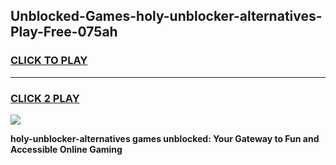 
## Unblocked-Games-holy-unblocker-alternatives-Play-Free-075ah
<h3>
<a href="https://premium76.site?title=holy-unblocker-alternatives&ref=12A">CLICK TO PLAY</a></h3>
<hr>

<h3>
<a href="https://premium76.site?title=holy-unblocker-alternatives&ref=12A">CLICK 2 PLAY</a>
  
</h3>

<a href="https://premium76.site?title=holy-unblocker-alternatives&ref=12A"><img src="https://clearcache.store/games.png"></a>


**holy-unblocker-alternatives games unblocked: Your Gateway to Fun and Accessible Online Gaming**
